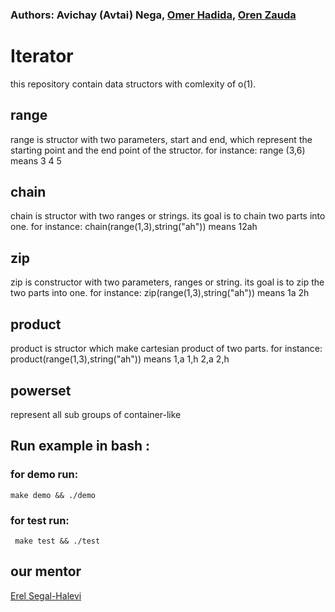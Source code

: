 ### Authors: Avichay (Avtai) Nega, [Omer Hadida](https://github.com/2MarShmello2), [Oren Zauda](https://github.com/OrenZauda)
# Iterator
this repository contain data structors with comlexity of o(1).

## range
range is structor with two parameters, start and end, which represent
the starting point and the end point of the structor. 
for instance: range (3,6) means 3 4 5

## chain
chain is structor with two ranges or strings. its goal is to chain two parts into one.
for instance: chain(range(1,3),string("ah")) means 12ah

## zip
zip is constructor with two parameters, ranges or string. its goal is to zip
the two parts into one. for instance: zip(range(1,3),string("ah")) means
1a 2h

## product
product is structor which make cartesian product of two parts.
for instance: product(range(1,3),string("ah")) means 1,a 1,h 2,a 2,h

## powerset
represent all sub groups of container-like

## Run example in bash :
  ### for demo run:
  
    make demo && ./demo
     
  ### for test run:
     
     make test && ./test
## our mentor
[Erel Segal-Halevi](https://github.com/erelsgl/ariel-cpp-5779)
